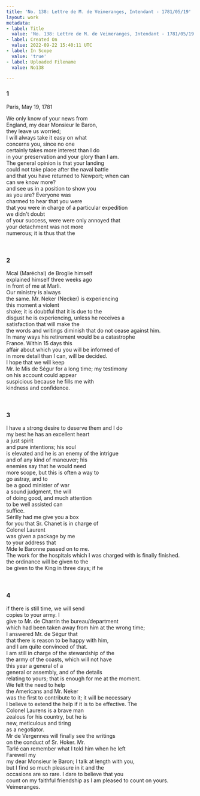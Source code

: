 ```yaml
---
title: 'No. 138: Lettre de M. de Veimeranges, Intendant - 1781/05/19'
layout: work
metadata:
- label: Title
  value: 'No. 138: Lettre de M. de Veimeranges, Intendant - 1781/05/19'
- label: Created On
  value: 2022-09-22 15:40:11 UTC
- label: In Scope
  value: 'true'
- label: Uploaded Filename
  value: No138

---
```

<div class="pages">
<div id="translation-32573050">
<h3>1</h3>
<div class="page-content">
<p>Paris, May 19, 1781</p>
<p>We only know of your news from <br/>
England, my dear Monsieur le Baron,<br/>
they leave us worried;<br/>
I will always take it easy on what<br/>
concerns you, since no one <br/>
certainly takes more interest than I do <br/>
in your preservation and your glory than I am.<br/>
The general opinion is that your landing<br/>
could not take place after the naval battle<br/>
and that you have returned to Newport; when can<br/>
can we know more?<br/>
and see us in a position to show you<br/>
as you are? Everyone was<br/>
charmed to hear that you were<br/>
that you were in charge of a particular expedition<br/>
we didn't doubt<br/>
of your success, were were only annoyed that<br/>
your detachment was not more <br/>
numerous; it is thus that the</p>
</div>
</div>
<br />
<div id="translation-32573051">
<h3>2</h3>
<div class="page-content">
<p>Mcal (Maréchal) de Broglie himself <br/>
explained himself three weeks ago<br/>
in front of me at Marli. <br/>
Our ministry is always <br/>
the same. Mr. Neker (Necker) is experiencing<br/>
this moment a violent<br/>
shake; it is doubtful that it is due to the<br/>
disgust he is experiencing, unless he receives a<br/>
satisfaction that will make the<br/>
the words and writings diminish that do not cease against him.<br/>
In many ways his retirement would be a catastrophe<br/>
France. Within 15 days this <br/>
affair about which you you will be informed of <br/>
in more detail than I can, will be decided.<br/>
I hope that we will keep <br/>
Mr. le Mis de Ségur for a long time; my testimony<br/>
on his account could appear<br/>
suspicious because he fills me with<br/>
kindness and confidence.</p>
</div>
</div>
<br />
<div id="translation-32573052">
<h3>3</h3>
<div class="page-content">
<p>I have a strong desire to deserve them and I do<br/>
my best he has an excellent heart<br/>
a just spirit<br/>
and pure intentions; his soul<br/>
is elevated and he is an enemy of the intrigue<br/>
and of any kind of maneuver; his <br/>
enemies say that he would need<br/>
more scope, but this is often a way to<br/>
go astray, and to <br/>
be a good minister of war<br/>
a sound judgment, the will<br/>
of doing good, and much attention <br/>
to be well assisted can<br/>
suffice.<br/>
Sérilly had me give you a box<br/>
for you that Sr. Chanet is in charge of<br/>
Colonel Laurent<br/>
was given a package by me<br/>
to your address that <br/>
Mde le Baronne passed on to me.<br/>
The work for the hospitals which I was charged with is finally finished.<br/>
the ordinance will be given to the<br/>
be given to the King in three days; if he</p>
</div>
</div>
<br />
<div id="translation-32573053">
<h3>4</h3>
<div class="page-content">
<p>if there is still time, we will send <br/>
copies to your army. I<br/>
give to Mr. de Charrin the bureau/department<br/>
which had been taken away from him at the wrong time;<br/>
I answered Mr. de Ségur that <br/>
that there is reason to be happy with him,<br/>
and I am quite convinced of that.<br/>
I am still in charge of the stewardship of the<br/>
the army of the coasts, which will not have<br/>
this year a general of a<br/>
general or assembly, and of the details<br/>
relating to yours; that is enough for me at the moment.<br/>
We felt the need to help<br/>
the Americans and Mr. Neker<br/>
was the first to contribute to it; it will be necessary<br/>
I believe to extend the help if it is to be effective. The<br/>
Colonel Laurens is a brave man<br/>
zealous for his country, but he is<br/>
new, meticulous and tiring<br/>
as a negotiator.<br/>
Mr de Vergennes will finally see the writings<br/>
on the conduct of Sr. Hoker. Mr.<br/>
Tarlé can remember what I told him when he left<br/>
Farewell my<br/>
my dear Monsieur le Baron; I talk at length with you, <br/>
but I find so much pleasure in it and the<br/>
occasions are so rare. I dare to believe that you<br/>
count on my faithful friendship as I am pleased to count on yours.<br/>
Veimeranges.</p>
</div>
</div>
<br />
</div>
